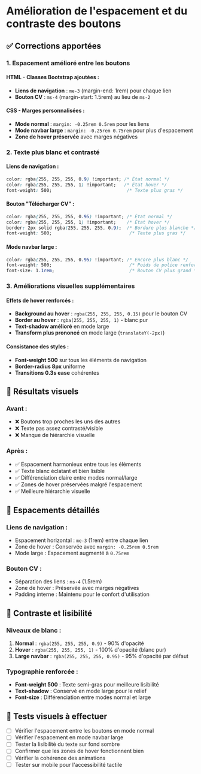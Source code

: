 # Amélioration de l'espacement et du contraste des boutons

## ✅ Corrections apportées

### 1. **Espacement amélioré entre les boutons**

#### **HTML - Classes Bootstrap ajoutées** :
- **Liens de navigation** : `me-3` (margin-end: 1rem) pour chaque lien
- **Bouton CV** : `ms-4` (margin-start: 1.5rem) au lieu de `ms-2`

#### **CSS - Marges personnalisées** :
- **Mode normal** : `margin: -0.25rem 0.5rem` pour les liens
- **Mode navbar large** : `margin: -0.25rem 0.75rem` pour plus d'espacement
- **Zone de hover préservée** avec marges négatives

### 2. **Texte plus blanc et contrasté**

#### **Liens de navigation** :
```css
color: rgba(255, 255, 255, 0.9) !important; /* État normal */
color: rgba(255, 255, 255, 1) !important;   /* État hover */
font-weight: 500;                            /* Texte plus gras */
```

#### **Bouton "Télécharger CV"** :
```css
color: rgba(255, 255, 255, 0.95) !important; /* État normal */
color: rgba(255, 255, 255, 1) !important;    /* État hover */
border: 2px solid rgba(255, 255, 255, 0.9);  /* Bordure plus blanche */
font-weight: 500;                             /* Texte plus gras */
```

#### **Mode navbar large** :
```css
color: rgba(255, 255, 255, 0.95) !important; /* Encore plus blanc */
font-weight: 500;                             /* Poids de police renforcé */
font-size: 1.1rem;                            /* Bouton CV plus grand */
```

### 3. **Améliorations visuelles supplémentaires**

#### **Effets de hover renforcés** :
- **Background au hover** : `rgba(255, 255, 255, 0.15)` pour le bouton CV
- **Border au hover** : `rgba(255, 255, 255, 1)` - blanc pur
- **Text-shadow amélioré** en mode large
- **Transform plus prononcé** en mode large (`translateY(-2px)`)

#### **Consistance des styles** :
- **Font-weight 500** sur tous les éléments de navigation
- **Border-radius 8px** uniforme
- **Transitions 0.3s ease** cohérentes

## 🎯 Résultats visuels

### **Avant** :
- ❌ Boutons trop proches les uns des autres
- ❌ Texte pas assez contrasté/visible
- ❌ Manque de hiérarchie visuelle

### **Après** :
- ✅ Espacement harmonieux entre tous les éléments
- ✅ Texte blanc éclatant et bien lisible
- ✅ Différenciation claire entre modes normal/large
- ✅ Zones de hover préservées malgré l'espacement
- ✅ Meilleure hiérarchie visuelle

## 📏 Espacements détaillés

### **Liens de navigation** :
- Espacement horizontal : `me-3` (1rem) entre chaque lien
- Zone de hover : Conservée avec `margin: -0.25rem 0.5rem`
- Mode large : Espacement augmenté à `0.75rem`

### **Bouton CV** :
- Séparation des liens : `ms-4` (1.5rem)
- Zone de hover : Préservée avec marges négatives
- Padding interne : Maintenu pour le confort d'utilisation

## 🎨 Contraste et lisibilité

### **Niveaux de blanc** :
1. **Normal** : `rgba(255, 255, 255, 0.9)` - 90% d'opacité
2. **Hover** : `rgba(255, 255, 255, 1)` - 100% d'opacité (blanc pur)
3. **Large navbar** : `rgba(255, 255, 255, 0.95)` - 95% d'opacité par défaut

### **Typographie renforcée** :
- **Font-weight 500** : Texte semi-gras pour meilleure lisibilité
- **Text-shadow** : Conservé en mode large pour le relief
- **Font-size** : Différenciation entre modes normal et large

## 🧪 Tests visuels à effectuer
- [ ] Vérifier l'espacement entre les boutons en mode normal
- [ ] Vérifier l'espacement en mode navbar large
- [ ] Tester la lisibilité du texte sur fond sombre
- [ ] Confirmer que les zones de hover fonctionnent bien
- [ ] Vérifier la cohérence des animations
- [ ] Tester sur mobile pour l'accessibilité tactile
